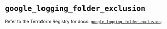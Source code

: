 # `google_logging_folder_exclusion`

Refer to the Terraform Registry for docs: [`google_logging_folder_exclusion`](https://registry.terraform.io/providers/hashicorp/google/6.46.0/docs/resources/logging_folder_exclusion).
